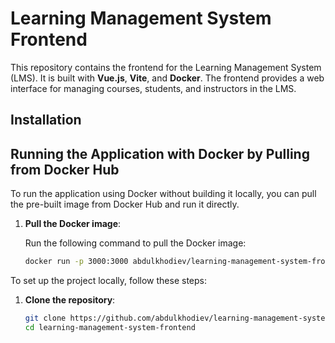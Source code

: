 # Learning Management System Frontend

This repository contains the frontend for the Learning Management System (LMS). It is built with **Vue.js**, **Vite**, and **Docker**. The frontend provides a web interface for managing courses, students, and instructors in the LMS.

## Installation

## Running the Application with Docker by Pulling from Docker Hub

To run the application using Docker without building it locally, you can pull the pre-built image from Docker Hub and run it directly.

1. **Pull the Docker image**:

   Run the following command to pull the Docker image:

   ```bash
   docker run -p 3000:3000 abdulkhodiev/learning-management-system-frontend
   ```

To set up the project locally, follow these steps:

1. **Clone the repository**:

   ```bash
   git clone https://github.com/abdulkhodiev/learning-management-system-frontend.git
   cd learning-management-system-frontend
   ```
